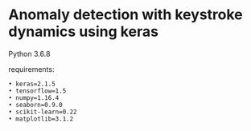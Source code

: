 # Anomaly detection with keystroke dynamics using keras

Python 3.6.8


requirements:

    • keras=2.1.5
    • tensorflow=1.5
    • numpy=1.16.4
    • seaborn=0.9.0
    • scikit-learn=0.22
    • matplotlib=3.1.2
